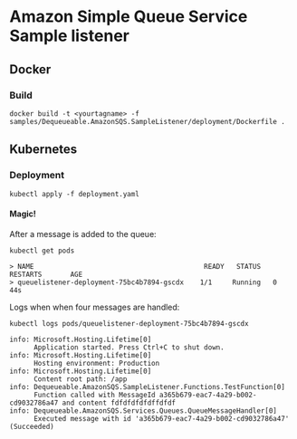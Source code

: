 # Amazon Simple Queue Service Sample listener

## Docker

### Build

```
docker build -t <yourtagname> -f samples/Dequeueable.AmazonSQS.SampleListener/deployment/Dockerfile .
```

## Kubernetes

### Deployment

```
kubectl apply -f deployment.yaml
```

#### **Magic!**

After a message is added to the queue:

```
kubectl get pods

> NAME                                          READY   STATUS    RESTARTS       AGE
> queuelistener-deployment-75bc4b7894-gscdx    1/1     Running   0              44s
```

Logs when when four messages are handled:

```
kubectl logs pods/queuelistener-deployment-75bc4b7894-gscdx

info: Microsoft.Hosting.Lifetime[0]
      Application started. Press Ctrl+C to shut down.
info: Microsoft.Hosting.Lifetime[0]
      Hosting environment: Production
info: Microsoft.Hosting.Lifetime[0]
      Content root path: /app
info: Dequeueable.AmazonSQS.SampleListener.Functions.TestFunction[0]
      Function called with MessageId a365b679-eac7-4a29-b002-cd9032786a47 and content fdfdfdfdfdffdfdf
info: Dequeueable.AmazonSQS.Services.Queues.QueueMessageHandler[0]
      Executed message with id 'a365b679-eac7-4a29-b002-cd9032786a47' (Succeeded)
```
